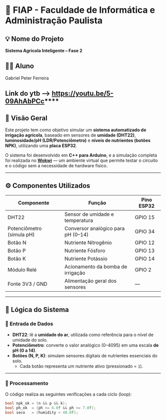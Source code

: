 # 🌱 FIAP - Faculdade de Informática e Administração Paulista  

## 💡 Nome do Projeto
**Sistema Agrícola Inteligente – Fase 2**

## 👨‍💻 Aluno
Gabriel Peter Ferreira  

## Link do ytb --> https://youtu.be/5-09AhAbPCc****

## 📘 Visão Geral
Este projeto tem como objetivo simular um **sistema automatizado de irrigação agrícola**, baseado em sensores de **umidade (DHT22)**, **luminosidade/pH (LDR/Potenciômetro)** e **níveis de nutrientes (botões NPK)**, utilizando uma **placa ESP32**.

O sistema foi desenvolvido em **C++ para Arduino**, e a simulação completa foi realizada no **[Wokwi](https://wokwi.com/)** — um ambiente virtual que permite testar o circuito e o código sem a necessidade de hardware físico.

---

## ⚙️ Componentes Utilizados
| Componente | Função | Pino ESP32 |
|-------------|--------|-------------|
| DHT22 | Sensor de umidade e temperatura | GPIO 15 |
| Potenciômetro (simula pH) | Conversor analógico para pH (0–14) | GPIO 34 |
| Botão N | Nutriente Nitrogênio | GPIO 12 |
| Botão P | Nutriente Fósforo | GPIO 13 |
| Botão K | Nutriente Potássio | GPIO 14 |
| Módulo Relé | Acionamento da bomba de irrigação | GPIO 2 |
| Fonte 3V3 / GND | Alimentação geral dos sensores | — |

---

## 🧩 Lógica do Sistema

### 🔹 Entrada de Dados
- **DHT22**: lê a **umidade do ar**, utilizada como referência para o nível de umidade do solo.
- **Potenciômetro**: converte o valor analógico (0–4095) em uma escala **de pH (0 a 14)**.
- **Botões (N, P, K)**: simulam sensores digitais de nutrientes essenciais do solo.  
  - Cada botão representa um nutriente ativo (pressionado = `1`).

---

### 🔹 Processamento
O código realiza as seguintes verificações a cada ciclo (loop):

```cpp
bool npk_ok = (n && p && k);
bool ph_ok  = (ph >= 6.0f && ph <= 7.0f);
bool seco   = (humidity < 40.0f);
